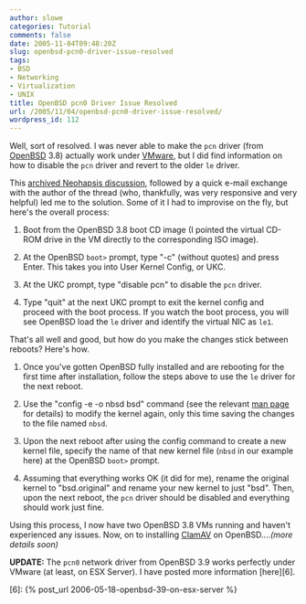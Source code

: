```yaml
---
author: slowe
categories: Tutorial
comments: false
date: 2005-11-04T09:48:20Z
slug: openbsd-pcn0-driver-issue-resolved
tags:
- BSD
- Networking
- Virtualization
- UNIX
title: OpenBSD pcn0 Driver Issue Resolved
url: /2005/11/04/openbsd-pcn0-driver-issue-resolved/
wordpress_id: 112
---
```


Well, sort of resolved. I was never able to make the `pcn` driver (from [OpenBSD][1] 3.8) actually work under [VMware][2], but I did find information on how to disable the `pcn` driver and revert to the older `le` driver.

This [archived Neohapsis discussion][3], followed by a quick e-mail exchange with the author of the thread (who, thankfully, was very responsive and very helpful) led me to the solution. Some of it I had to improvise on the fly, but here's the overall process:

1. Boot from the OpenBSD 3.8 boot CD image (I pointed the virtual CD-ROM drive in the VM directly to the corresponding ISO image).

2. At the OpenBSD `boot>` prompt, type "-c" (without quotes) and press Enter. This takes you into User Kernel Config, or UKC.

3. At the UKC prompt, type "disable pcn" to disable the `pcn` driver.

4. Type "quit" at the next UKC prompt to exit the kernel config and proceed with the boot process. If you watch the boot process, you will see OpenBSD load the `le` driver and identify the virtual NIC as `le1`.

That's all well and good, but how do you make the changes stick between reboots? Here's how.

1. Once you've gotten OpenBSD fully installed and are rebooting for the first time after installation, follow the steps above to use the `le` driver for the next reboot.

2. Use the "config -e -o nbsd bsd" command (see the relevant [man page][4] for details) to modify the kernel again, only this time saving the changes to the file named `nbsd`.

3. Upon the next reboot after using the config command to create a new kernel file, specify the name of that new kernel file (`nbsd` in our example here) at the OpenBSD `boot>` prompt.

4. Assuming that everything works OK (it did for me), rename the original kernel to "bsd.original" and rename your new kernel to just "bsd". Then, upon the next reboot, the `pcn` driver should be disabled and everything should work just fine.

Using this process, I now have two OpenBSD 3.8 VMs running and haven't experienced any issues. Now, on to installing [ClamAV][5] on OpenBSD...._(more details soon)_

**UPDATE:** The `pcn0` network driver from OpenBSD 3.9 works perfectly under VMware (at least, on ESX Server). I have posted more information [here][6].

[1]: http://www.openbsd.org/
[2]: http://www.vmware.com/
[3]: http://archives.neohapsis.com/archives/openbsd/2005-08/1314.html
[4]: http://www.openbsd.org/cgi-bin/man.cgi?query=config&apropos=0&sektion=0&manpath=OpenBSD+3.8&arch=i386&format=html
[5]: http://www.clamav.net/
[6]: {% post_url 2006-05-18-openbsd-39-on-esx-server %}